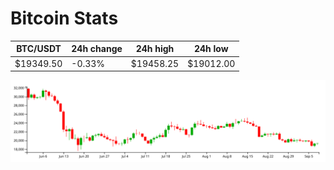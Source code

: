 # Bitcoin Stats

BTC/USDT|24h change|24h high|24h low|
|---|---|---|---|
|$19349.50|-0.33%|$19458.25|$19012.00|

<img src="./chart.svg">
